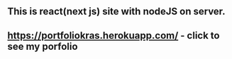 ## This is react(next js) site with nodeJS on server.

## https://portfoliokras.herokuapp.com/ - click to see my porfolio
